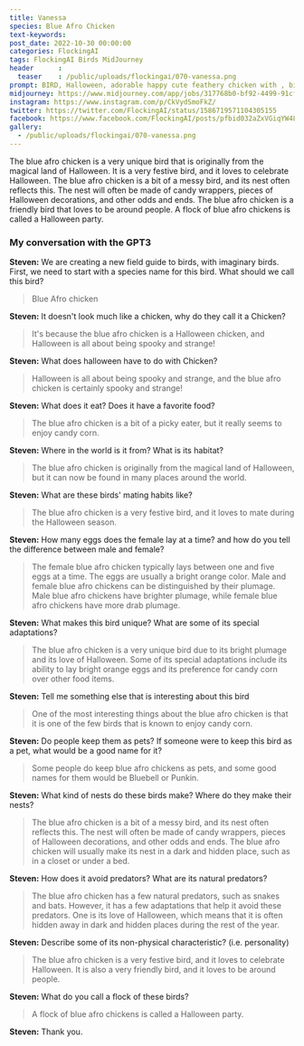 ```yaml
---
title: Vanessa
species: Blue Afro Chicken
text-keywords: 
post_date: 2022-10-30 00:00:00
categories: FlockingAI
tags: FlockingAI Birds MidJourney 
header      :
  teaser    : /public/uploads/flockingai/070-vanessa.png
prompt: BIRD, Halloween, adorable happy cute feathery chicken with , big blue eyes, cartoons, Sanrio style, hyperdetailed photo, finely detailed, portrait lighting
midjourney: https://www.midjourney.com/app/jobs/317768b0-bf92-4499-91cf-e1f4125df584
instagram: https://www.instagram.com/p/CkVydSmoFkZ/
twitter: https://twitter.com/FlockingAI/status/1586719571104305155
facebook: https://www.facebook.com/FlockingAI/posts/pfbid032aZxVGiqYW4LNebewp82qujRPWEXAbghenSYs3eiWJmSGPNvZGDn51TVVP8hQ5DVl
gallery: 
  - /public/uploads/flockingai/070-vanessa.png
---
```


The blue afro chicken is a very unique bird that is originally from the magical land of Halloween. It is a very festive bird, and it loves to celebrate Halloween. The blue afro chicken is a bit of a messy bird, and its nest often reflects this. The nest will often be made of candy wrappers, pieces of Halloween decorations, and other odds and ends. The blue afro chicken is a friendly bird that loves to be around people. A flock of blue afro chickens is called a Halloween party.

### My conversation with the GPT3

**Steven:** We are creating a new field guide to birds, with imaginary birds. First, we need to start with a species name for this bird. What should we call this bird?

> Blue Afro chicken

**Steven:** It doesn't look much like a chicken, why do they call it a Chicken?

> It's because the blue afro chicken is a Halloween chicken, and Halloween is all about being spooky and strange!

**Steven:** What does halloween have to do with Chicken?

> Halloween is all about being spooky and strange, and the blue afro chicken is certainly spooky and strange!

**Steven:** What does it eat? Does it have a favorite food?

> The blue afro chicken is a bit of a picky eater, but it really seems to enjoy candy corn.

**Steven:** Where in the world is it from? What is its habitat?

> The blue afro chicken is originally from the magical land of Halloween, but it can now be found in many places around the world.

**Steven:** What are these birds' mating habits like?

> The blue afro chicken is a very festive bird, and it loves to mate during the Halloween season.

**Steven:** How many eggs does the female lay at a time? and how do you tell the difference between male and female?

> The female blue afro chicken typically lays between one and five eggs at a time. The eggs are usually a bright orange color. Male and female blue afro chickens can be distinguished by their plumage. Male blue afro chickens have brighter plumage, while female blue afro chickens have more drab plumage.

**Steven:** What makes this bird unique? What are some of its special adaptations?

> The blue afro chicken is a very unique bird due to its bright plumage and its love of Halloween. Some of its special adaptations include its ability to lay bright orange eggs and its preference for candy corn over other food items.

**Steven:** Tell me something else that is interesting about this bird

> One of the most interesting things about the blue afro chicken is that it is one of the few birds that is known to enjoy candy corn.

**Steven:** Do people keep them as pets? If someone were to keep this bird as a pet, what would be a good name for it?

> Some people do keep blue afro chickens as pets, and some good names for them would be Bluebell or Punkin.

**Steven:** What kind of nests do these birds make? Where do they make their nests?

> The blue afro chicken is a bit of a messy bird, and its nest often reflects this. The nest will often be made of candy wrappers, pieces of Halloween decorations, and other odds and ends. The blue afro chicken will usually make its nest in a dark and hidden place, such as in a closet or under a bed.

**Steven:** How does it avoid predators? What are its natural predators?

> The blue afro chicken has a few natural predators, such as snakes and bats. However, it has a few adaptations that help it avoid these predators. One is its love of Halloween, which means that it is often hidden away in dark and hidden places during the rest of the year.

**Steven:** Describe some of its non-physical characteristic? (i.e. personality)

> The blue afro chicken is a very festive bird, and it loves to celebrate Halloween. It is also a very friendly bird, and it loves to be around people.

**Steven:** What do you call a flock of these birds?

> A flock of blue afro chickens is called a Halloween party.

**Steven:** Thank you.
